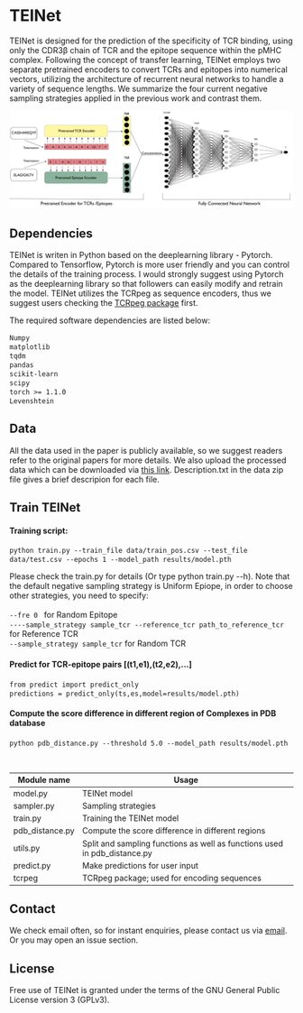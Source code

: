 # TEINet
TEINet is designed for the prediction of the specificity of TCR binding, using only the CDR3β chain of TCR and the epitope sequence within the pMHC complex. Following the concept of transfer learning, TEINet employs two separate pretrained encoders to convert TCRs and epitopes into numerical vectors, utilizing the architecture of recurrent neural networks to handle a variety of sequence lengths. We summarize the four current negative sampling strategies applied in the previous work and contrast them. <br />

<img src="https://github.com/jiangdada1221/tensorflow_in_practice/blob/master/TEINet.jpg" width="800"> <br />

## Dependencies
TEINet is writen in Python based on the deeplearning library - Pytorch. Compared to Tensorflow, Pytorch is more user friendly and you can control the details of the training process. I would strongly suggest using Pytorch as the deeplearning library so that followers can easily modify and retrain the model. TEINet utilizes the TCRpeg as sequence encoders, thus we suggest users checking the [TCRpeg package](https://github.com/jiangdada1221/TCRpeg) first. <br />

The required software dependencies are listed below:
 ```
Numpy
matplotlib
tqdm
pandas
scikit-learn
scipy
torch >= 1.1.0
Levenshtein
 ```

## Data

 All the data used in the paper is publicly available, so we suggest readers refer to the original papers for more details. We also upload the processed data which can be downloaded via [this link](https://drive.google.com/file/d/1ioEkYeIdLMafYgoNER33QrThKHlgZCzZ/view?usp=sharing). Description.txt in the data zip file gives a brief descripion for each file.

## Train TEINet

#### Training script:
```
python train.py --train_file data/train_pos.csv --test_file data/test.csv --epochs 1 --model_path results/model.pth
```
Please check the train.py for details (Or type python train.py --h). Note that the default negative sampling strategy is Uniform Epiope, in order to choose other strategies, you need to specify: <br /> <br />
```--fre 0 ``` for Random Epitope <br />
```----sample_strategy sample_tcr --reference_tcr path_to_reference_tcr``` for Reference TCR <br />
```--sample_strategy sample_tcr``` for Random TCR 
#### Predict for TCR-epitope pairs [(t1,e1),(t2,e2),...]
```
from predict import predict_only
predictions = predict_only(ts,es,model=results/model.pth)
```
#### Compute the score difference in different region of Complexes in PDB database
```
python pdb_distance.py --threshold 5.0 --model_path results/model.pth
```
<br />

| Module name                                    | Usage                                              |    
|------------------------------------------------|----------------------------------------------------|
| model.py                                      | TEINet model                   |
| sampler.py                                    | Sampling strategies  |
| train.py                                    | Training the TEINet model     |
| pdb_distance.py                                       | Compute the score difference in different regions  |
| utils.py                              | Split and sampling functions as well as functions used in pdb_distance.py             |
| predict.py                                       | Make predictions for user input                      |
| tcrpeg                                | TCRpeg package; used for encoding sequences                   |

## Contact

We check email often, so for instant enquiries, please contact us via [email](mailto:jiangdada12344321@gmail.com). Or you may open an issue section.

## License

Free use of TEINet is granted under the terms of the GNU General Public License version 3 (GPLv3).

